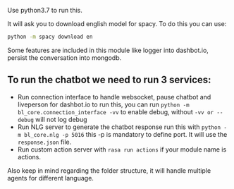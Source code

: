 Use python3.7 to run this.

It will ask you to download english model for spacy. To do this you can use:
```bash
python -m spacy download en
```
Some features are included in this module like logger into dashbot.io, persist the conversation into mongodb.

## To run the chatbot we need to run 3 services:
- Run connection interface to handle websocket, pause chatbot and liveperson for dashbot.io
  to run this, you can run `python -m bl_core.connection_interface -vv` to enable debug, without `-vv or --debug` will not log debug
- Run NLG server to generate the chatbot response run this with `python -m bl_core.nlg -p 5016` this -p is mandatory to define port. It will use the `response.json` file.
- Run custom action server with `rasa run actions` if your module name is actions.

Also keep in mind regarding the folder structure, it will handle multiple agents for different language.